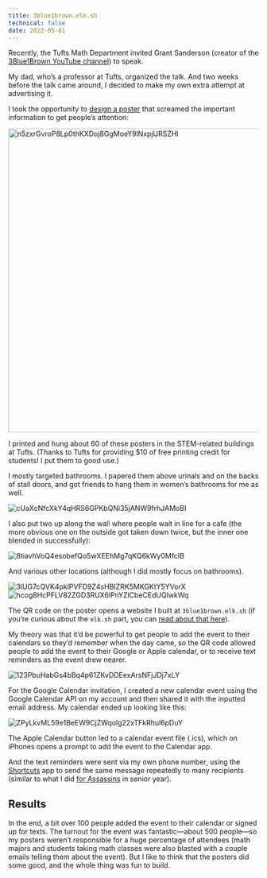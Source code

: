 ```yaml
---
title: 3blue1brown.elk.sh
technical: false
date: 2022-05-01
---
```


Recently, the Tufts Math Department invited Grant Sanderson (creator of the [3Blue1Brown YouTube channel](https://youtube.com/3blue1brown)) to speak. 

My dad, who’s a professor at Tufts, organized the talk. And two weeks before the talk came around, I decided to make my own extra attempt at advertising it. 

I took the opportunity to [design a poster](/posts/posters) that screamed the important information to get people’s attention:

<img width="612" alt="n5zxrGvroP8Lp0thKXDoj8GgMoeY9lNxpjURSZHl" src="/github-issues/167007241-f995fc6b-5154-40b1-b240-ff13209b0ac4.png">

I printed and hung about 60 of these posters in the STEM-related buildings at Tufts. (Thanks to Tufts for providing $10 of free printing credit for students! I put them to good use.)

I mostly targeted bathrooms. I papered them above urinals and on the backs of stall doors, and got friends to hang them in women’s bathrooms for me as well. 

![cUaXcNfcXkY4qHRS6GPKbQNi35jANW9frhJAMoBI](/github-issues/167007414-f8213eb5-2d5b-4ee4-af84-59af33961e2e.jpg)

I also put two up along the wall where people wait in line for a cafe (the more obvious one on the outside got taken down twice, but the inner one blended in successfully):

![8tiavhVoQ4esobefQo5wXEEhMg7qKQ6kWy0MfcIB](/github-issues/167008236-074e20d2-7d99-4399-96d7-89fdd3231f6e.jpg)

And various other locations (although I did mostly focus on bathrooms). 

![3lUG7cQVK4pklPVFD9Z4sHBIZRK5MKGKtY5YVorX](/github-issues/167008531-658c802b-37d3-4cb5-b986-413600d8ec76.jpg)
![hcog8HcPFLV82ZGD3RUX6lPnYZlCbeCEdUQlwkWq](/github-issues/167008540-377033ac-37f2-4501-9bc3-e7571b06c28b.jpg)


The QR code on the poster opens a website I built at `3blue1brown.elk.sh` (if you’re curious about the `elk.sh` part, you can [read about that here](/posts/elk)). 

My theory was that it’d be powerful to get people to add the event to their calendars so they’d remember when the day came, so the QR code allowed people to add the event to their Google or Apple calendar, or to receive text reminders as the event drew nearer. 

![123PbuHabGs4bBq4p61ZKvDDEexArsNFjJDj7xLY](/github-issues/167008856-1079ef92-0b15-459d-8bfe-638519576a10.jpg)


For the Google Calendar invitation, I created a new calendar event using the Google Calendar API on my account and then shared it with the inputted email address. My calendar ended up looking like this:

![ZPyLkvML59e1BeEW9CjZWqolg22xTFkRhul6pDuY](/github-issues/167008868-86b206cc-dad1-48b4-bcb4-aae73850fb69.png)


The Apple Calendar button led to a calendar event file (.ics), which on iPhones opens a prompt to add the event to the Calendar app. 

And the text reminders were sent via my own phone number, using the [Shortcuts](https://apps.apple.com/us/app/shortcuts/id915249334) app to send the same message repeatedly to many recipients (similar to what I did [for Assassins](/posts/assassins) in senior year). 

## Results

In the end, a bit over 100 people added the event to their calendar or signed up for texts. The turnout for the event was fantastic—about 500 people—so my posters weren’t responsible for a huge percentage of attendees (math majors and students taking math classes were also blasted with a couple emails telling them about the event). But I like to think that the posters did some good, and the whole thing was fun to build. 